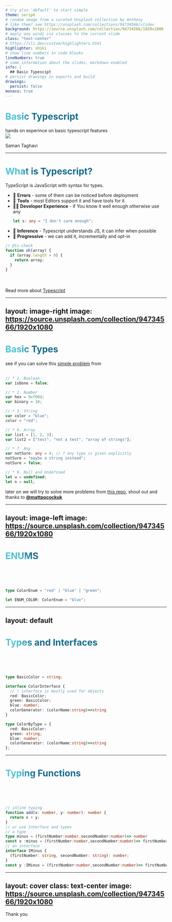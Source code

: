 ```yaml
---
# try also 'default' to start simple
theme: seriph
# random image from a curated Unsplash collection by Anthony
# like them? see https://unsplash.com/collections/94734566/slidev
background: https://source.unsplash.com/collection/94734566/1920x1080
# apply any windi css classes to the current slide
class: "text-center"
# https://sli.dev/custom/highlighters.html
highlighter: shiki
# show line numbers in code blocks
lineNumbers: true
# some information about the slides, markdown enabled
info: |
  ## Basic Typescipt
# persist drawings in exports and build
drawings:
  persist: false
monaco: true
---
```


# Basic Typescript

<div class="text-white rounded-md  font-black">
  <span @click="$slidev.nav.next" class="bg-blue-500   rounded cursor-pointer p-3" hover="bg-black bg-opacity-10 text-blue-500">
  hands on experince on basic typescript features
  </span>
</div>

<div class="absolute right-5 flex items-center flex-col justify-center">
<img src="https://avatars.githubusercontent.com/u/66922536" class="max-w-36  rounded-full mx-auto ">
<p>
Saman Taghavi
</p>
</div>

<!--
Ask audience about their prior knowledge
-->

---

<h1 class="font-bold text-blue-500 text-xl">
 What is Typescript?
</h1>

TypeScript is JavaScript with syntax for types.

- 🐞 **Errors** - some of them can be noticed before deployment
- 🎨 **Tools** - most Editors support it and have tools for it
- 🧑‍💻 **Developer Experience** - if You know it well enough otherwise use any
  ```ts 
  let s: any = "I don't care enough";
  ```
- 🤹 **Inference** - Typescript understands JS, it can infer when possible
- 🎥 **Progressive** - we can add it, incrementally and opt-in

```ts {all|1|2,3|all}
// @ts-check
function oh(array) {
  if (orray.length > 0) {
    return array;
  }
}
```

<br>
<br>
<span class="bg-white bg-opacity-20 right-5 p-5 absolute rounded-md " hover="bg-opacity-70 text-black">
Read more about <a class="text-blue-500"  href='https://www.typescriptlang.org/docs/handbook/intro.html' target=”_blank”>
Typescript
</a>
</span>

<style>
h1 {
  background-color: blue;
  background-image: linear-gradient(45deg, #4EC5D4 10%, #146b8c 20%);
  background-size: 100%;
  -webkit-background-clip: text;
  -moz-background-clip: text;
  -webkit-text-fill-color: transparent;
  -moz-text-fill-color: transparent;
}
</style>


---
layout: image-right
image: https://source.unsplash.com/collection/94734566/1920x1080
---

# Basic Types

see if you can solve this [simple problem](https://github.com/total-typescript/beginners-typescript-tutorial/blob/main/src/01-number.problem.ts#L11) from 
<br>
<br>

```ts {1-2|4-6|8-10|12-14|16-19|21-23|all} {maxHeight: '250px'}
// * 1. Boolean
var isDone = false;

// * 2. Number
var hex = 0xf00d;
var binary = 10;

// * 3. String
var color = "blue";
color = "red";

// * 4. Array
var list = [1, 2, 3];
var list2 = ["test", "not a test", "array of strings"];

// * 7. Any
var notSure: any = 4; // ? any type is given explicitly
notSure = "maybe a string instead";
notSure = false;

// * 9. Null and Undefined
let u = undefined;
let n = null;
```

later on we will try to solve more problems from [this repo](https://github.com/total-typescript/beginners-typescript-tutorial), shout out and thanks to [**@mattpocockuk**](https://twitter.com/mattpocockuk)


---
layout: image-left
image: https://source.unsplash.com/collection/94734566/1920x1080
---

# ENUMS

<br>
<br>
<br>

```ts 
type ColorEnum = "red" | "blue" | "green"; 

let ENUM_COLOR: ColorEnum = "blue"; 
```


---
layout: default
---

# Types and Interfaces

<br>
<br>
<br>

```ts {1|3|3-4|3-9|11-16}
type BasicColor = string;

interface ColorInterface { 
  // ! interface is mostly used for objects
  red: BasicColor;
  green: BasicColor;
  blue: number;
  colorGenerator: (colorName:string)=>string
}

type ColorByType = {
  red: BasicColor;
  green: string;
  blue: number;
  colorGenerator: (colorName:string)=>string
};

```



---

# Typing Functions

<br>
<br>
<br>

```ts {1-2|5|6-8|10-13|all} {maxHeight: '250px'}
// inline typing
function add(x: number, y: number): number {
  return x + y;
} 
// or use Interface and types
// a type
type minus = (firstNumber:number,secondNumber:number)=> number
const x :minus = (firstNumber:number,secondNumber:number)=> firstNumber - secondNumber
// an interface 
interface IMinus {
  (firstNumber: string, secondNumber: string): number;
}
const y :IMinus = (firstNumber:number,secondNumber:number)=> firstNumber - secondNumber

```



---
layout: cover
class: text-center
image: https://source.unsplash.com/collection/94734566/1920x1080
---

<div>
Thank you
</div>
